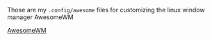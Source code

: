 Those are my `.config/awesome` files for customizing the linux window manager AwesomeWM

[AwesomeWM](https://awesomewm.org/)
